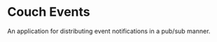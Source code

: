 Couch Events
============

An application for distributing event notifications in a pub/sub manner.
